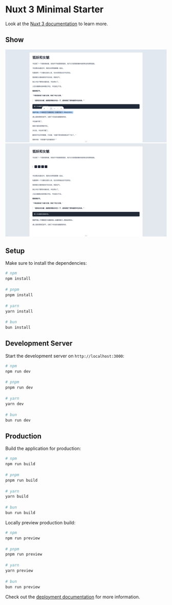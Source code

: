 # Nuxt 3 Minimal Starter

Look at the [Nuxt 3 documentation](https://nuxt.com/docs/getting-started/introduction) to learn more.

## Show
![alt 1](https://github.com/listensay/Nuxt-Tiptap-Editor/blob/main/%E9%A2%84%E8%A7%88%E5%9B%BE/1.png)
![alt 2](https://github.com/listensay/Nuxt-Tiptap-Editor/blob/main/%E9%A2%84%E8%A7%88%E5%9B%BE/2.png)

## Setup

Make sure to install the dependencies:

```bash
# npm
npm install

# pnpm
pnpm install

# yarn
yarn install

# bun
bun install
```

## Development Server

Start the development server on `http://localhost:3000`:

```bash
# npm
npm run dev

# pnpm
pnpm run dev

# yarn
yarn dev

# bun
bun run dev
```

## Production

Build the application for production:

```bash
# npm
npm run build

# pnpm
pnpm run build

# yarn
yarn build

# bun
bun run build
```

Locally preview production build:

```bash
# npm
npm run preview

# pnpm
pnpm run preview

# yarn
yarn preview

# bun
bun run preview
```

Check out the [deployment documentation](https://nuxt.com/docs/getting-started/deployment) for more information.

